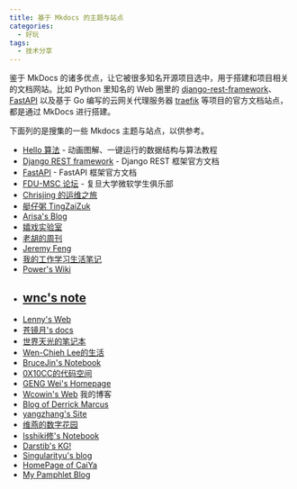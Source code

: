 ```yaml
---
title: 基于 Mkdocs 的主题与站点
categories: 
  - 好玩
tags:
  - 技术分享
---
```


鉴于 MkDocs 的诸多优点，让它被很多知名开源项目选中，用于搭建和项目相关的文档网站。比如 Python 里知名的 Web 圈里的 [django-rest-framework](https://www.django-rest-framework.org/)、[FastAPI](https://fastapi.tiangolo.com/) 以及基于 Go 编写的云网关代理服务器 [traefik](https://github.com/traefik/traefik) 等项目的官方文档站点，都是通过 MkDocs 进行搭建。

<!-- more -->

下面列的是搜集的一些 Mkdocs 主题与站点，以供参考。

* [Hello 算法](https://www.hello-algo.com/) - 动画图解、一键运行的数据结构与算法教程
* [Django REST framework](https://www.django-rest-framework.org/) - Django REST 框架官方文档
* [FastAPI](https://fastapi.tiangolo.com/) - FastAPI 框架官方文档
* [FDU-MSC 论坛](https://fdu-msc.github.io/forum/) - 复旦大学微软学生俱乐部
* [Chrisjing 的运维之旅](http://www.chrisjing.com/)
* [艇仔粥 TingZaiZuk](https://herointene.github.io/) 
* [Arisa's Blog](https://blog.arisa.moe/) 
* [嬉戏实验室](https://blog.xiiigame.com/) 
* [老胡的周刊](https://weekly.howie6879.com/) 
* [Jeremy Feng](https://fengchao.pro/) 
* [我的工作学习生活笔记](https://hellowac.github.io/) 
* [Power's Wiki](https://wiki-power.com/) 
* [wnc's note](https://wncfht.github.io/notes/) 
  ---
- [Lenny's Web](https://lennychen.top)  
- [苍镜月's docs](https://pale-illusions.github.io/my-mkdocs/)  
- [世界天光的笔记本](https://lastwish.icu/)  
- [Wen-Chieh Lee的生活](https://wenchiehlee.github.io/mkdocs-life/)
- [BruceJin's Notebook](https://brucejqs.github.io/MyNotebook/)  
- [0X10CC的代码空间](https://tang-jiapeng.github.io/)
- [GENG Wei's Homepage](https://wgeng.site/index.html)
- [Wcowin's Web](https://wcowin.work/) 我的博客
- [Blog of Derrick Marcus](https://blog.yanxuchen.com/)
- [yangzhang's Site](https://yangzhang.site/)
- [维燕的数字花园](https://weiyan.cc/)
- [Isshiki修's Notebook](https://note.isshikih.top/)
- [Darstib's KG!](https://kg.darstib.cn/)
- [Singularityu's blog](https://github.com/singularityu820/artical)
- [HomePage of CaiYa](https://j-yi-11.github.io/index.html)
- [My Pamphlet Blog](https://ronaldln.github.io/MyPamphlet-Blog/)